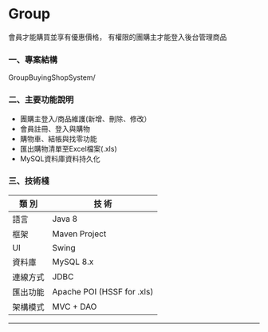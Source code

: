 # Group
會員才能購買並享有優惠價格，
有權限的團購主才能登入後台管理商品


### 一、專案結構

GroupBuyingShopSystem/



### 二、主要功能說明

- 團購主登入/商品維護(新增、刪除、修改）
- 會員註冊、登入與購物
- 購物車、結帳與找零功能
- 匯出購物清單至Excel檔案(.xls)
- MySQL資料庫資料持久化


### 三、技術棧

|   類 別   |  技 術         | 
| --------  | --------      |
語言        |  Java 8
框架        |  Maven Project
UI          |  Swing
資料庫      |  MySQL 8.x
連線方式    |  JDBC
匯出功能    |  Apache POI (HSSF for .xls)
架構模式    |  MVC + DAO


*****







